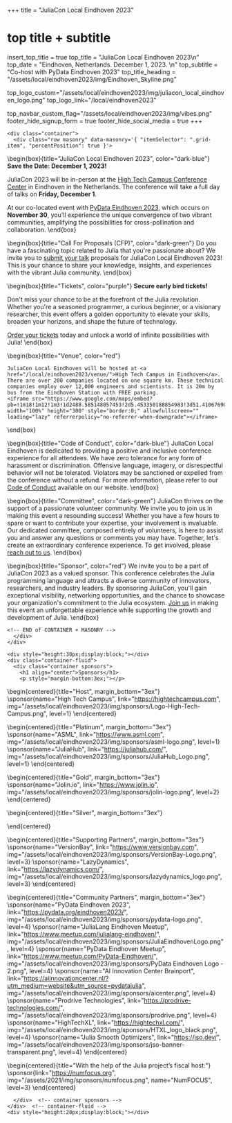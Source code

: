 +++
title = "JuliaCon Local Eindhoven 2023"

# top title + subtitle
insert_top_title = true
top_title = "JuliaCon Local Eindhoven 2023\n"
top_date = "Eindhoven, Netherlands. December 1, 2023. \n"
top_subtitle = "Co-host with PyData Eindhoven 2023"
top_title_heading = "/assets/local/eindhoven2023/img/Eindhoven_Skyline.png"

top_logo_custom="/assets/local/eindhoven2023/img/juliacon_local_eindhoven_logo.png"
top_logo_link="/local/eindhoven2023"

top_navbar_custom_flag="/assets/local/eindhoven2023/img/vibes.png"
footer_hide_signup_form = true
footer_hide_social_media = true
+++

~~~
<div class="container">
  <div class="row masonry" data-masonry='{ "itemSelector": ".grid-item", "percentPosition": true }'>
~~~

\begin{box}{title="JuliaCon Local Eindhoven 2023", color="dark-blue"}
**Save the Date: December 1, 2023!**

JuliaCon 2023 will be in-person at the [High Tech Campus Conference Center](https://hightechcampus.com/conference-center) in Eindhoven in the Netherlands. The conference will take a full day of talks on **Friday, December 1**.

At our co-located event with [PyData Eindhoven 2023](https://pydata.org/eindhoven2023/), which occurs on **November 30**, you'll experience the unique convergence of two vibrant communities, amplifying the possibilities for cross-pollination and collaboration. 
\end{box}

\begin{box}{title="Call For Proposals (CFP)", color="dark-green"}
Do you have a fascinating topic related to Julia that you're passionate about? We invite you to [submit your talk](/local/eindhoven2023/cfp/) proposals for JuliaCon Local Eindhoven 2023! This is your chance to share your knowledge, insights, and experiences with the vibrant Julia community.
\end{box}

\begin{box}{title="Tickets", color="purple"}
**Secure early bird tickets!**

Don't miss your chance to be at the forefront of the Julia revolution.
Whether you're a seasoned programmer, a curious beginner, or a visionary researcher, this event offers a golden opportunity to elevate your skills, broaden your horizons, and shape the future of technology. 

[Order your tickets](/local/eindhoven2023/tickets/) today and unlock a world of infinite possibilities with Julia!
\end{box}

\begin{box}{title="Venue", color="red"}
~~~
JuliaCon Local Eindhoven will be hosted at <a href="/local/eindhoven2023/venue/">High Tech Campus in Eindhoven</a>. There are over 200 companies located on one square km. These technical companies employ over 12,000 engineers and scientists. It is 20m by bus from the Eindhoven Station with FREE parking.
<iframe src="https://www.google.com/maps/embed?pb=!1m18!1m12!1m3!1d2488.585148057453!2d5.453350188854983!3d51.41067690000001!2m3!1f0!2f0!3f0!3m2!1i1024!2i768!4f13.1!3m3!1m2!1s0x47c6d9b8ce4e1b1d%3A0x496bf1ef05c6cf3!2sDe%20Strip!5e0!3m2!1sen!2snl!4v1688200981116!5m2!1sen!2snl" width="100%" height="300" style="border:0;" allowfullscreen="" loading="lazy" referrerpolicy="no-referrer-when-downgrade"></iframe>
~~~
\end{box}

\begin{box}{title="Code of Conduct", color="dark-blue"}
JuliaCon Local Eindhoven is dedicated to providing a positive and inclusive conference experience for all attendees. We have zero tolerance for any form of harassment or discrimination. Offensive language, imagery, or disrespectful behavior will not be tolerated. Violators may be sanctioned or expelled from the conference without a refund. For more information, please refer to our [Code of Conduct](/local/eindhoven2023/coc/) available on our website.
\end{box}

\begin{box}{title="Committee", color="dark-green"}
JuliaCon thrives on the support of a passionate volunteer community. We invite you to join us in making this event a resounding success! Whether you have a few hours to spare or want to contribute your expertise, your involvement is invaluable. Our dedicated committee, composed entirely of volunteers, is here to assist you and answer any questions or comments you may have. Together, let's create an extraordinary conference experience. To get involved, please [reach out to us](/local/eindhoven2023/committee).
\end{box}

\begin{box}{title="Sponsor", color="red"}
We invite you to be a part of JuliaCon 2023 as a valued sponsor. This conference celebrates the Julia programming language and attracts a diverse community of innovators, researchers, and industry leaders. By sponsoring JuliaCon, you'll gain exceptional visibility, networking opportunities, and the chance to showcase your organization's commitment to the Julia ecosystem. [Join us](/local/eindhoven2023/sponsor) in making this event an unforgettable experience while supporting the growth and development of Julia.
\end{box}

~~~
<!-- END of CONTAINER + MASONRY -->
  </div>
</div>
~~~


~~~
<div style="height:30px;display:block;"></div>
<div class="container-fluid">
  <div class="container sponsors">
    <h1 align="center">Sponsors</h1>
    <p style="margin-bottom:3ex;"></p>
~~~

\begin{centered}{title="Host", margin_bottom="3ex"}
  \sponsor{name="High Tech Campus", link="https://hightechcampus.com", img="/assets/local/eindhoven2023/img/sponsors/Logo-High-Tech-Campus.png", level=1}
\end{centered}

\begin{centered}{title="Platinum", margin_bottom="3ex"}
  \sponsor{name="ASML", link="https://www.asml.com", img="/assets/local/eindhoven2023/img/sponsors/asml-logo.png", level=1}
  \sponsor{name="JuliaHub", link="https://juliahub.com/", img="/assets/local/eindhoven2023/img/sponsors/JuliaHub_Logo.png", level=1}
\end{centered}

\begin{centered}{title="Gold", margin_bottom="3ex"}
  \sponsor{name="Jolin.io", link="https://www.jolin.io", img="/assets/local/eindhoven2023/img/sponsors/jolin-logo.png", level=2}
\end{centered}

\begin{centered}{title="Silver", margin_bottom="3ex"}
  
\end{centered}

\begin{centered}{title="Supporting Partners", margin_bottom="3ex"}
  \sponsor{name="VersionBay", link="https://www.versionbay.com", img="/assets/local/eindhoven2023/img/sponsors/VersionBay-Logo.png", level=3}
  \sponsor{name="LazyDynamics", link="https://lazydynamics.com/", img="/assets/local/eindhoven2023/img/sponsors/lazydynamics_logo.png", level=3}
\end{centered}

\begin{centered}{title="Community Partners", margin_bottom="3ex"}
  \sponsor{name="PyData Eindhoven 2023", link="https://pydata.org/eindhoven2023/", img="/assets/local/eindhoven2023/img/sponsors/pydata-logo.png", level=4}
  \sponsor{name="JuliaLang Eindhoven Meetup", link="https://www.meetup.com/julialang-eindhoven/", img="/assets/local/eindhoven2023/img/sponsors/JuliaEindhovenLogo.png", level=4}
  \sponsor{name="PyData Eindhoven Meetup", link="https://www.meetup.com/PyData-Eindhoven/", img="/assets/local/eindhoven2023/img/sponsors/PyData Eindhoven Logo - 2.png", level=4}
  \sponsor{name="AI Innovation Center Brainport", link="https://aiinnovationcenter.nl/?utm_medium=website&utm_source=pydatajulia", img="/assets/local/eindhoven2023/img/sponsors/aicenter.png", level=4}
  \sponsor{name="Prodrive Technologies", link="https://prodrive-technologies.com/", img="/assets/local/eindhoven2023/img/sponsors/prodrive.png", level=4}
  \sponsor{name="HighTechXL", link="https://hightechxl.com/", img="/assets/local/eindhoven2023/img/sponsors/HTXL_logo_black.png", level=4}
  \sponsor{name="Julia Smooth Optimizers", link="https://jso.dev/", img="/assets/local/eindhoven2023/img/sponsors/jso-banner-transparent.png", level=4}
\end{centered}

\begin{centered}{title="With the help of the Julia project’s fiscal host:"}
  \sponsor{link="https://numfocus.org", img="/assets/2021/img/sponsors/numfocus.png", name="NumFOCUS", level=3}
\end{centered}

~~~
  </div>  <!-- container sponsors -->
</div>  <!-- container-fluid -->
<div style="height:20px;display:block;"></div>
~~~